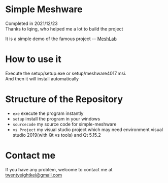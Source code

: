 # Simple Meshware
Completed in 2021/12/23 \
Thanks to lqing, who helped me a lot to build the project

It is a simple demo of the famous project -- [MeshLab](https://github.com/cnr-isti-vclab/meshlab)

# How to use it
Execute the setup/setup.exe or setup/meshware4017.msi. \
And then it will install automatically

# Structure of the Repository

* `exe` execute the program instantly
* `setup` install the program in your windows
* `sourcecode` my source code for simple-meshware
* `vs Project` my visual studio project which may need environment visual studio 2019(with Qt vs tools) and Qt 5.15.2

# Contact me
If you have any problem, welcome to contact me at twentyeightkei@gmail.com


